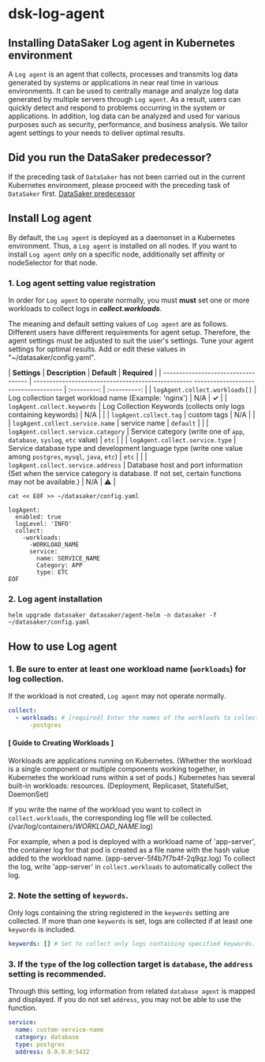 # dsk-log-agent

## Installing DataSaker Log agent in Kubernetes environment

A `Log agent` is an agent that collects, processes and transmits log data generated by systems or applications in near real time in various environments. It can be used to centrally manage and analyze log data generated by multiple servers through `Log agent`. As a result, users can quickly detect and respond to problems occurring in the system or applications. In addition, log data can be analyzed and used for various purposes such as security, performance, and business analysis. We tailor agent settings to your needs to deliver optimal results.

## Did you run the DataSaker predecessor?

If the preceding task of `DataSaker` has not been carried out in the current Kubernetes environment, please proceed with the preceding task of `DataSaker` first. [DataSaker predecessor](dsk-log-agent/en/$%7BPREPARATION\_MANUAL\_KR%7D/)

## Install Log agent

By default, the `Log agent` is deployed as a daemonset in a Kubernetes environment. Thus, a `Log agent` is installed on all nodes. If you want to install `Log agent` only on a specific node, additionally set affinity or nodeSelector for that node.

### 1. Log agent setting value registration

In order for `Log agent` to operate normally, you must **must** set one or more workloads to collect logs in _**collect.workloads**_.

The meaning and default setting values ​​of `Log agent` are as follows. Different users have different requirements for agent setup. Therefore, the agent settings must be adjusted to suit the user's settings. Tune your agent settings for optimal results. Add or edit these values ​​in "\~/datasaker/config.yaml".

| **Settings** | **Description** | **Default** | **Required** |
| ----------------------------------- | -------------------------------------------------- ------------------------------------ | :---------: | :----------: |
| `logAgent.collect.workloads[]` | Log collection target workload name (Example: 'nginx') | N/A | **✓** |
| `logAgent.collect.keywords` | Log Collection Keywords (collects only logs containing keywords) | N/A | |
| `logAgent.collect.tag` | custom tags | N/A | |
| `logAgent.collect.service.name` | service name | `default` | |
| `logAgent.collect.service.category` | Service category (write one of `app`, `database`, `syslog`, `etc` value) | `etc` | |
| `logAgent.collect.service.type` | Service database type and development language type (write one value among `postgres`, `mysql`, `java`, `etc`) | `etc` | |
| `logAgent.collect.service.address` | Database host and port information (Set when the service category is database. If not set, certain functions may not be available.) | N/A | ⚠️ |

```shell
cat << EOF >> ~/datasaker/config.yaml

logAgent:
  enabled: true
  logLevel: 'INFO'
  collect:
    -workloads:
      -WORKLOAD_NAME
      service:
        name: SERVICE_NAME
        Category: APP
        type: ETC
EOF
```

### 2. Log agent installation

```shell
helm upgrade datasaker datasaker/agent-helm -n datasaker -f ~/datasaker/config.yaml
```

## How to use Log agent

### 1. Be sure to enter at least one workload name (`workloads`) for log collection.

If the workload is not created, `Log agent` may not operate normally.

```yaml
collect:
  - workloads: # [required] Enter the names of the workloads to collect.
      -postgres
```

#### \[ Guide to Creating **Workloads** ]

Workloads are applications running on Kubernetes. (Whether the workload is a single component or multiple components working together, in Kubernetes the workload runs within a set of pods.) Kubernetes has several built-in workloads: resources. (Deployment, Replicaset, StatefulSet, DaemonSet)

If you write the name of the workload you want to collect in `collect.workloads`, the corresponding log file will be collected. (/var/log/containers/_WORKLOAD\_NAME_.log)

For example, when a pod is deployed with a workload name of 'app-server', the container log for that pod is created as a file name with the hash value added to the workload name. (app-server-5f4b7f7b4f-2q9qz.log) To collect the log, write 'app-server' in `collect.workloads` to automatically collect the log.

### 2. Note the setting of `keywords`.

Only logs containing the string registered in the `keywords` setting are collected. If more than one `keywords` is set, logs are collected if at least one `keywords` is included.

```yaml
keywords: [] # Set to collect only logs containing specified keywords.
```

### 3. If the `type` of the log collection target is `database`, the `address` setting is recommended.

Through this setting, log information from related `database agent` is mapped and displayed. If you do not set `address`, you may not be able to use the function.

```yaml
service:
  name: custom-service-name
  category: database
  type: postgres
  address: 0.0.0.0:5432
```